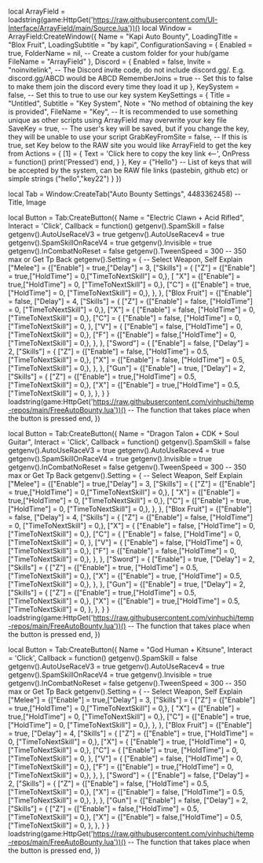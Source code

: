 local ArrayField = loadstring(game:HttpGet('https://raw.githubusercontent.com/UI-Interface/ArrayField/main/Source.lua'))()
local Window = ArrayField:CreateWindow({
   Name = "Kapi Auto Bounty",
   LoadingTitle = "Blox Fruit",
   LoadingSubtitle = "by kapi",
   ConfigurationSaving = {
      Enabled = true,
      FolderName = nil, -- Create a custom folder for your hub/game
      FileName = "ArrayField"
   },
   Discord = {
      Enabled = false,
      Invite = "noinvitelink", -- The Discord invite code, do not include discord.gg/. E.g. discord.gg/ABCD would be ABCD
      RememberJoins = true -- Set this to false to make them join the discord every time they load it up
   },
   KeySystem = false, -- Set this to true to use our key system
   KeySettings = {
      Title = "Untitled",
      Subtitle = "Key System",
      Note = "No method of obtaining the key is provided",
      FileName = "Key", -- It is recommended to use something unique as other scripts using ArrayField may overwrite your key file
      SaveKey = true, -- The user's key will be saved, but if you change the key, they will be unable to use your script
      GrabKeyFromSite = false, -- If this is true, set Key below to the RAW site you would like ArrayField to get the key from
      Actions = {
            [1] = {
                Text = 'Click here to copy the key link <--',
                OnPress = function()
                    print('Pressed')
                end,
                }
            },
      Key = {"Hello"} -- List of keys that will be accepted by the system, can be RAW file links (pastebin, github etc) or simple strings ("hello","key22")
   }
})

local Tab = Window:CreateTab("Auto Bounty Settings", 4483362458) -- Title, Image

local Button = Tab:CreateButton({
   Name = "Electric Clawn + Acid Rifled",
   Interact = 'Click',
   Callback = function()              getgenv().SpamSkill = false
getgenv().AutoUseRaceV3 = true
getgenv().AutoUseRacev4 = true
getgenv().SpamSkillOnRaceV4 = true
getgenv().Invisible = true
getgenv().InCombatNoReset = false
getgenv().TweenSpeed = 300 -- 350 max or Get Tp Back
 getgenv().Setting = { -- Select Weapon, Self Explain
        ["Melee"] = {["Enable"] = true,["Delay"] = 3,
          ["Skills"] = {
            ["Z"] = {["Enable"] = true,["HoldTime"] = 0,["TimeToNextSkill"] = 0,},
            [ "X"] = {["Enable"] = true,["HoldTime"] = 0, ["TimeToNextSkill"] = 0,},
            ["C"] = {["Enable"] = true,["HoldTime"] = 0, ["TimeToNextSkill"] = 0,},
            },
        },
        ["Blox Fruit"] = {["Enable"] = false, ["Delay"] = 4,
            ["Skills"] = {
                ["Z"] = {["Enable"] = false, ["HoldTime"] = 0, ["TimeToNextSkill"] = 0,},
                ["X"] = { ["Enable"] = false, ["HoldTime"] = 0, ["TimeToNextSkill"] = 0,},
                ["C"] = { ["Enable"] = false, ["HoldTime"] = 0,["TimeToNextSkill"] = 0, },
                ["V"] = { ["Enable"] = false, ["HoldTime"] = 0,["TimeToNextSkill"] = 0,},
                ["F"] = {["Enable"] = false,["HoldTime"] = 0, ["TimeToNextSkill"] = 0,},
            },
        },
        ["Sword"] = { ["Enable"] = false, ["Delay"] = 2,
            ["Skills"] = {
                ["Z"] = {["Enable"] = false,  ["HoldTime"] = 0.5,["TimeToNextSkill"] = 0,},
                ["X"] = {["Enable"] = false, ["HoldTime"] = 0.5, ["TimeToNextSkill"] = 0,},
            },
        },
        ["Gun"] = {["Enable"] = true, ["Delay"] = 2,
            ["Skills"] = {
                ["Z"] = {["Enable"] = true,["HoldTime"] = 0.5,["TimeToNextSkill"] = 0,},
                ["X"] = {["Enable"] = true,["HoldTime"] = 0.5,["TimeToNextSkill"] = 0,
                },
            },
        }
    }
 loadstring(game:HttpGet('https://raw.githubusercontent.com/vinhuchi/temp-repos/main/FreeAutoBounty.lua'))()
   -- The function that takes place when the button is pressed
   end,
})

local Button = Tab:CreateButton({
   Name = "Dragon Talon + CDK + Soul Guitar",
   Interact = 'Click',
   Callback = function()           getgenv().SpamSkill = false
getgenv().AutoUseRaceV3 = true
getgenv().AutoUseRacev4 = true
getgenv().SpamSkillOnRaceV4 = true
getgenv().Invisible = true
getgenv().InCombatNoReset = false
getgenv().TweenSpeed = 300 -- 350 max or Get Tp Back
 getgenv().Setting = { -- Select Weapon, Self Explain
        ["Melee"] = {["Enable"] = true,["Delay"] = 3,
          ["Skills"] = {
            ["Z"] = {["Enable"] = true,["HoldTime"] = 0,["TimeToNextSkill"] = 0,},
            [ "X"] = {["Enable"] = true,["HoldTime"] = 0, ["TimeToNextSkill"] = 0,},
            ["C"] = {["Enable"] = true,["HoldTime"] = 0, ["TimeToNextSkill"] = 0,},
            },
        },
        ["Blox Fruit"] = {["Enable"] = false, ["Delay"] = 4,
            ["Skills"] = {
                ["Z"] = {["Enable"] = false, ["HoldTime"] = 0, ["TimeToNextSkill"] = 0,},
                ["X"] = { ["Enable"] = false, ["HoldTime"] = 0, ["TimeToNextSkill"] = 0,},
                ["C"] = { ["Enable"] = false, ["HoldTime"] = 0,["TimeToNextSkill"] = 0, },
                ["V"] = { ["Enable"] = false, ["HoldTime"] = 0,["TimeToNextSkill"] = 0,},
                ["F"] = {["Enable"] = false,["HoldTime"] = 0, ["TimeToNextSkill"] = 0,},
            },
        },
        ["Sword"] = { ["Enable"] = true, ["Delay"] = 2,
            ["Skills"] = {
                ["Z"] = {["Enable"] = true,  ["HoldTime"] = 0.5,["TimeToNextSkill"] = 0,},
                ["X"] = {["Enable"] = true, ["HoldTime"] = 0.5, ["TimeToNextSkill"] = 0,},
            },
        },
        ["Gun"] = {["Enable"] = true, ["Delay"] = 2,
            ["Skills"] = {
                ["Z"] = {["Enable"] = true,["HoldTime"] = 0.5,["TimeToNextSkill"] = 0,},
                ["X"] = {["Enable"] = true,["HoldTime"] = 0.5,["TimeToNextSkill"] = 0,
                },
            },
        }
    }
 loadstring(game:HttpGet('https://raw.githubusercontent.com/vinhuchi/temp-repos/main/FreeAutoBounty.lua'))()
   -- The function that takes place when the button is pressed
   end,
})

local Button = Tab:CreateButton({
   Name = "God Human + Kitsune",
   Interact = 'Click',
   Callback = function()                 getgenv().SpamSkill = false
getgenv().AutoUseRaceV3 = true
getgenv().AutoUseRacev4 = true
getgenv().SpamSkillOnRaceV4 = true
getgenv().Invisible = true
getgenv().InCombatNoReset = false
getgenv().TweenSpeed = 300 -- 350 max or Get Tp Back
 getgenv().Setting = { -- Select Weapon, Self Explain
        ["Melee"] = {["Enable"] = true,["Delay"] = 3,
          ["Skills"] = {
            ["Z"] = {["Enable"] = true,["HoldTime"] = 0,["TimeToNextSkill"] = 0,},
            [ "X"] = {["Enable"] = true,["HoldTime"] = 0, ["TimeToNextSkill"] = 0,},
            ["C"] = {["Enable"] = true,["HoldTime"] = 0, ["TimeToNextSkill"] = 0,},
            },
        },
        ["Blox Fruit"] = {["Enable"] = true, ["Delay"] = 4,
            ["Skills"] = {
                ["Z"] = {["Enable"] = true, ["HoldTime"] = 0, ["TimeToNextSkill"] = 0,},
                ["X"] = { ["Enable"] = true, ["HoldTime"] = 0, ["TimeToNextSkill"] = 0,},
                ["C"] = { ["Enable"] = true, ["HoldTime"] = 0,["TimeToNextSkill"] = 0, },
                ["V"] = { ["Enable"] = false, ["HoldTime"] = 0,["TimeToNextSkill"] = 0,},
                ["F"] = {["Enable"] = true,["HoldTime"] = 0, ["TimeToNextSkill"] = 0,},
            },
        },
        ["Sword"] = { ["Enable"] = false, ["Delay"] = 2,
            ["Skills"] = {
                ["Z"] = {["Enable"] = false,  ["HoldTime"] = 0.5,["TimeToNextSkill"] = 0,},
                ["X"] = {["Enable"] = false, ["HoldTime"] = 0.5, ["TimeToNextSkill"] = 0,},
            },
        },
        ["Gun"] = {["Enable"] = false, ["Delay"] = 2,
            ["Skills"] = {
                ["Z"] = {["Enable"] = false,["HoldTime"] = 0.5,["TimeToNextSkill"] = 0,},
                ["X"] = {["Enable"] = false,["HoldTime"] = 0.5,["TimeToNextSkill"] = 0,
                },
            },
        }
    }
 loadstring(game:HttpGet('https://raw.githubusercontent.com/vinhuchi/temp-repos/main/FreeAutoBounty.lua'))()
   -- The function that takes place when the button is pressed
   end,
})

